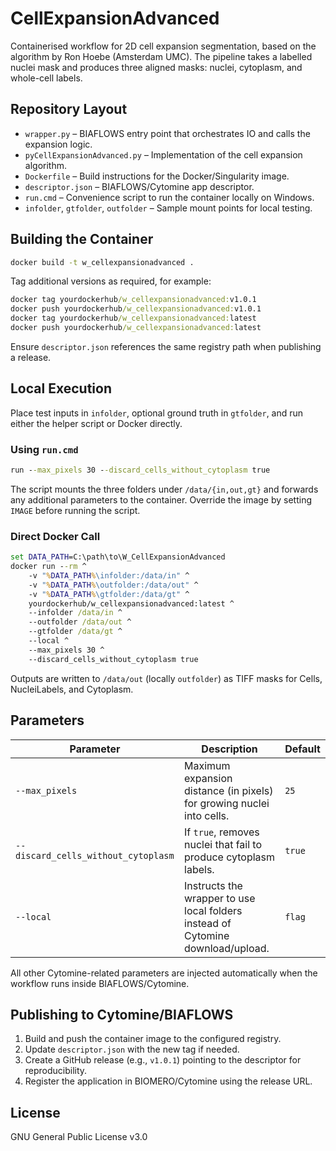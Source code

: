 # CellExpansionAdvanced

Containerised workflow for 2D cell expansion segmentation, based on the algorithm by Ron Hoebe (Amsterdam UMC). The pipeline takes a labelled nuclei mask and produces three aligned masks: nuclei, cytoplasm, and whole-cell labels.

## Repository Layout

- `wrapper.py` – BIAFLOWS entry point that orchestrates IO and calls the expansion logic.
- `pyCellExpansionAdvanced.py` – Implementation of the cell expansion algorithm.
- `Dockerfile` – Build instructions for the Docker/Singularity image.
- `descriptor.json` – BIAFLOWS/Cytomine app descriptor.
- `run.cmd` – Convenience script to run the container locally on Windows.
- `infolder`, `gtfolder`, `outfolder` – Sample mount points for local testing.

## Building the Container

```cmd
docker build -t w_cellexpansionadvanced .
```

Tag additional versions as required, for example:

```cmd
docker tag yourdockerhub/w_cellexpansionadvanced:v1.0.1
docker push yourdockerhub/w_cellexpansionadvanced:v1.0.1
docker tag yourdockerhub/w_cellexpansionadvanced:latest
docker push yourdockerhub/w_cellexpansionadvanced:latest
```

Ensure `descriptor.json` references the same registry path when publishing a release.

## Local Execution

Place test inputs in `infolder`, optional ground truth in `gtfolder`, and run either the helper script or Docker directly.

### Using `run.cmd`

```cmd
run --max_pixels 30 --discard_cells_without_cytoplasm true
```

The script mounts the three folders under `/data/{in,out,gt}` and forwards any additional parameters to the container. Override the image by setting `IMAGE` before running the script.

### Direct Docker Call

```cmd
set DATA_PATH=C:\path\to\W_CellExpansionAdvanced
docker run --rm ^
    -v "%DATA_PATH%\infolder:/data/in" ^
    -v "%DATA_PATH%\outfolder:/data/out" ^
    -v "%DATA_PATH%\gtfolder:/data/gt" ^
    yourdockerhub/w_cellexpansionadvanced:latest ^
    --infolder /data/in ^
    --outfolder /data/out ^
    --gtfolder /data/gt ^
    --local ^
    --max_pixels 30 ^
    --discard_cells_without_cytoplasm true
```

Outputs are written to `/data/out` (locally `outfolder`) as TIFF masks for Cells, NucleiLabels, and Cytoplasm.

## Parameters

| Parameter | Description | Default |
|-----------|-------------|---------|
| `--max_pixels` | Maximum expansion distance (in pixels) for growing nuclei into cells. | `25` |
| `--discard_cells_without_cytoplasm` | If `true`, removes nuclei that fail to produce cytoplasm labels. | `true` |
| `--local` | Instructs the wrapper to use local folders instead of Cytomine download/upload. | `flag` |

All other Cytomine-related parameters are injected automatically when the workflow runs inside BIAFLOWS/Cytomine.

## Publishing to Cytomine/BIAFLOWS

1. Build and push the container image to the configured registry.
2. Update `descriptor.json` with the new tag if needed.
3. Create a GitHub release (e.g., `v1.0.1`) pointing to the descriptor for reproducibility.
4. Register the application in BIOMERO/Cytomine using the release URL.

## License

GNU General Public License v3.0
